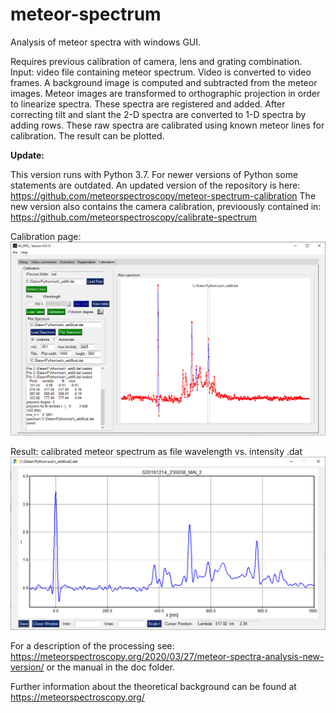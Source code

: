 # meteor-spectrum
Analysis of meteor spectra with windows GUI.

Requires previous calibration of camera, lens and grating combination. Input: video file containing meteor spectrum. Video is converted to video frames. A background image is computed and subtracted from the meteor images. Meteor images are transformed to orthographic projection in order to linearize spectra. These spectra are registered and added. After correcting tilt and slant the 2-D spectra are converted to 1-D spectra by adding rows. These raw spectra are calibrated using known meteor lines for calibration. The result can be plotted.

<b> Update:</b> 

This version runs with Python 3.7. For newer versions of Python some statements are outdated. An updated version of the repository is here:
https://github.com/meteorspectroscopy/meteor-spectrum-calibration
The new version also contains the camera calibration, previoously contained in:
https://github.com/meteorspectroscopy/calibrate-spectrum

Calibration page:
<img src= https://github.com/meteorspectroscopy/meteor-spectrum/blob/master/doc/m_spec%20calibration.PNG>

Result: calibrated meteor spectrum as file wavelength vs. intensity .dat
<img src= https://github.com/meteorspectroscopy/meteor-spectrum/blob/master/doc/m_spec%20plot%20spectrum.PNG>

For a description of the processing see: https://meteorspectroscopy.org/2020/03/27/meteor-spectra-analysis-new-version/
or the manual in the doc folder.

Further information about the theoretical background can be found at https://meteorspectroscopy.org/

